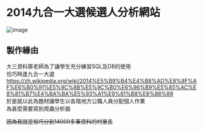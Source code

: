 # 2014九合一大選候選人分析網站
![image]()

## 製作緣由  
大三資料庫老師為了讓學生充分練習SQL及DB的使用  
恰巧時逢九合一大選  
https://zh.wikipedia.org/wiki/2014%E5%B9%B4%E4%B8%AD%E8%8F%AF%E6%B0%91%E5%9C%8B%E5%9C%B0%E6%96%B9%E5%85%AC%E8%81%B7%E4%BA%BA%E5%93%A1%E9%81%B8%E8%88%89  
於是就以此為題材讓學生以各階地方公職人員分配個人作業  
為甚麼需要寫到爬蟲分析器  

~~因為我就是恰巧分到14000多筆資料的村里長~~
